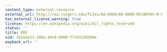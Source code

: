```yaml
---
content_type: external-resource
external_url: http://roa.rutgers.edu/files/60-0000/60-0000-MCCARTHY-0-0.PDF
has_external_license_warning: true
license: https://en.wikipedia.org/wiki/All_rights_reserved
status: ''
title: PDF
uid: 3e1a4a31-34be-44c0-9960-f7c03139204e
wayback_url: ''
---
```

